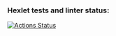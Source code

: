 ### Hexlet tests and linter status:
[![Actions Status](https://github.com/Vg250689/frontend-project-44/workflows/hexlet-check/badge.svg)](https://github.com/Vg250689/frontend-project-44/actions)